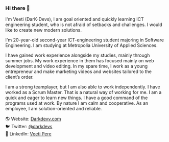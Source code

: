 ### Hi there 👋
I'm Veeti (DarK-Devs), I am goal oriented and quickly learning ICT engineering student, who is not afraid of setbacks and challenges. I would like to create new modern solutions.

I'm 20-year-old second-year ICT-engineering student majoring in Software Engineering. I am studying at Metropolia University of Applied Sciences.

I have gained work experience alongside my studies, mainly through summer jobs. My work experience in them has focused mainly on web development and video editing. In my spare time, I work as a young entrepreneur and make marketing videos and websites tailored to the client’s order.

I am a strong teamplayer, but I am also able to work independently. I have worked as a Scrum Master. That is a natural way of working for me. I am a quick and eager to learn new things. I have a good command of the programs used at work. By nature I am calm and cooperative. As an employee, I am solution-oriented and reliable.


🌎 Website: [Darkdevv.com](https://Darkdevv.com)  
🐦 Twitter: [@darkdevs](https://twitter.com/darkdevs)  
💼 LinkedIn: [Veeti Pere](https://www.linkedin.com/in/veeti-pere-948067180/)

